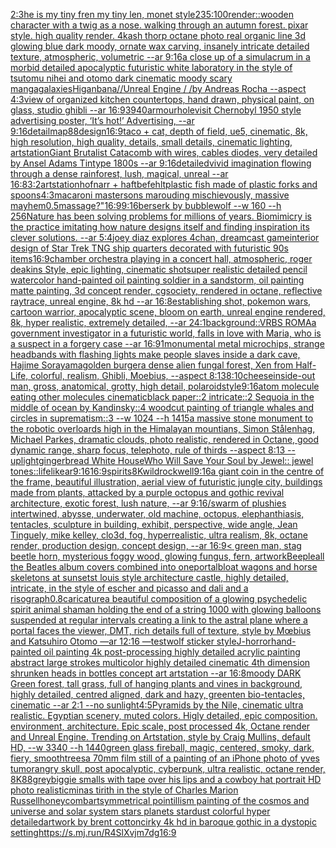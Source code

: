 [2:3](https://www.ebank.nz/aiartgenerator?category=2%3A3)[he is my tiny fren my tiny len, monet style](https://www.ebank.nz/aiartgenerator?category=he%2520is%2520my%2520tiny%2520fren%2520my%2520tiny%2520len%2C%2520monet%2520style)[235:100](https://www.ebank.nz/aiartgenerator?category=235%3A100)[render::](https://www.ebank.nz/aiartgenerator?category=render%3A%3A)[wooden character with a twig as a nose. walking through an autumn forest. pixar style. high quality render. 4k](https://www.ebank.nz/aiartgenerator?category=wooden%2520character%2520with%2520a%2520twig%2520as%2520a%2520nose.%2520walking%2520through%2520an%2520autumn%2520forest.%2520pixar%2520style.%2520high%2520quality%2520render.%25204k)[ash thorp octane photo real organic line 3d glowing blue dark moody, ornate wax carving, insanely intricate detailed texture, atmospheric, volumetric --ar 9:16](https://www.ebank.nz/aiartgenerator?category=ash%2520thorp%2520octane%2520photo%2520real%2520organic%2520line%25203d%2520glowing%2520blue%2520dark%2520moody%2C%2520ornate%2520wax%2520carving%2C%2520insanely%2520intricate%2520detailed%2520texture%2C%2520atmospheric%2C%2520volumetric%2520--ar%25209%3A16)[](https://www.ebank.nz/aiartgenerator?category=)[a close up of a simulacrum in a morbid detailed apocalyptic futuristic white laboratory in the style of tsutomu nihei and otomo dark cinematic moody scary manga](https://www.ebank.nz/aiartgenerator?category=a%2520close%2520up%2520of%2520a%2520simulacrum%2520in%2520a%2520morbid%2520detailed%2520apocalyptic%2520futuristic%2520white%2520laboratory%2520in%2520the%2520style%2520of%2520tsutomu%2520nihei%2520and%2520otomo%2520dark%2520cinematic%2520moody%2520scary%2520manga)[galaxies](https://www.ebank.nz/aiartgenerator?category=galaxies)[Higanbana//Unreal Engine / /by Andreas Rocha   --aspect 4:3](https://www.ebank.nz/aiartgenerator?category=Higanbana//Unreal%2520Engine%2520/%2520/by%2520Andreas%2520Rocha%2520%2520%2520--aspect%25204%3A3)[view of organized kitchen countertops, hand drawn, physical paint, on glass, studio ghibli --ar 16:9](https://www.ebank.nz/aiartgenerator?category=view%2520of%2520organized%2520kitchen%2520countertops%2C%2520hand%2520drawn%2C%2520physical%2520paint%2C%2520on%2520glass%2C%2520studio%2520ghibli%2520--ar%252016%3A9)[3940](https://www.ebank.nz/aiartgenerator?category=3940)[armour](https://www.ebank.nz/aiartgenerator?category=armour)[hole](https://www.ebank.nz/aiartgenerator?category=hole)[visit Chernobyl 1950 style advertising poster, ‘It’s hot!’ Advertising, --ar 9:16](https://www.ebank.nz/aiartgenerator?category=visit%2520Chernobyl%25201950%2520style%2520advertising%2520poster%2C%2520%E2%80%98It%E2%80%99s%2520hot%21%E2%80%99%2520Advertising%2C%2520--ar%25209%3A16)[detail](https://www.ebank.nz/aiartgenerator?category=detail)[map](https://www.ebank.nz/aiartgenerator?category=map)[88](https://www.ebank.nz/aiartgenerator?category=88)[design](https://www.ebank.nz/aiartgenerator?category=design)[16:9](https://www.ebank.nz/aiartgenerator?category=16%3A9)[taco + cat, depth of field, ue5,  cinematic, 8k, high resolution, high quality, details, small details, cinematic lighting, artstation](https://www.ebank.nz/aiartgenerator?category=taco%2520%2B%2520cat%2C%2520depth%2520of%2520field%2C%2520ue5%2C%2520%2520cinematic%2C%25208k%2C%2520high%2520resolution%2C%2520high%2520quality%2C%2520details%2C%2520small%2520details%2C%2520cinematic%2520lighting%2C%2520artstation)[Giant Brutalist Catacomb with wires, cables diodes, very detailed by Ansel Adams Tintype 1800s --ar  9:16](https://www.ebank.nz/aiartgenerator?category=Giant%2520Brutalist%2520Catacomb%2520with%2520wires%2C%2520cables%2520diodes%2C%2520very%2520detailed%2520by%2520Ansel%2520Adams%2520Tintype%25201800s%2520--ar%2520%25209%3A16)[detailed](https://www.ebank.nz/aiartgenerator?category=detailed)[vivid imagination flowing through a dense rainforest, lush, magical, unreal --ar 16:8](https://www.ebank.nz/aiartgenerator?category=vivid%2520imagination%2520flowing%2520through%2520a%2520dense%2520rainforest%2C%2520lush%2C%2520magical%2C%2520unreal%2520--ar%252016%3A8)[3:2](https://www.ebank.nz/aiartgenerator?category=3%3A2)[artstation](https://www.ebank.nz/aiartgenerator?category=artstation)[hofnarr + haftbefehlt](https://www.ebank.nz/aiartgenerator?category=hofnarr%2520%2B%2520haftbefehlt)[plastic fish made of plastic forks and spoons](https://www.ebank.nz/aiartgenerator?category=plastic%2520fish%2520made%2520of%2520plastic%2520forks%2520and%2520spoons)[4:3](https://www.ebank.nz/aiartgenerator?category=4%3A3)[macaroni mastersons marouding mischievously, massive mayhem](https://www.ebank.nz/aiartgenerator?category=macaroni%2520mastersons%2520marouding%2520mischievously%2C%2520massive%2520mayhem)[0.5](https://www.ebank.nz/aiartgenerator?category=0.5)[massage?"](https://www.ebank.nz/aiartgenerator?category=massage%3F%22)[16:9](https://www.ebank.nz/aiartgenerator?category=16%3A9)[9:16](https://www.ebank.nz/aiartgenerator?category=9%3A16)[berserk by bubblewolf --w 160 --h 256](https://www.ebank.nz/aiartgenerator?category=berserk%2520by%2520bubblewolf%2520--w%2520160%2520--h%2520256)[Nature has been solving problems for millions of years. Biomimicry is the practice imitating how nature designs itself and finding inspiration its clever solutions. --ar 5:4](https://www.ebank.nz/aiartgenerator?category=Nature%2520has%2520been%2520solving%2520problems%2520for%2520millions%2520of%2520years.%2520Biomimicry%2520is%2520the%2520practice%2520imitating%2520how%2520nature%2520designs%2520itself%2520and%2520finding%2520inspiration%2520its%2520clever%2520solutions.%2520--ar%25205%3A4)[joey diaz explores 4chan, dreamcast game](https://www.ebank.nz/aiartgenerator?category=joey%2520diaz%2520explores%25204chan%2C%2520dreamcast%2520game)[interior design of Star Trek TNG ship quarters decorated with futuristic 90s items](https://www.ebank.nz/aiartgenerator?category=interior%2520design%2520of%2520Star%2520Trek%2520TNG%2520ship%2520quarters%2520decorated%2520with%2520futuristic%252090s%2520items)[16:9](https://www.ebank.nz/aiartgenerator?category=16%3A9)[chamber orchestra playing in a concert hall, atmospheric, roger deakins Style, epic lighting, cinematic shotsuper realistic detailed pencil watercolor hand-painted oil painting soldier in a sandstorm, oil painting matte painting, 3d concept render, cgsociety, rendered in octane, reflective raytrace, unreal engine, 8k hd --ar 16:8](https://www.ebank.nz/aiartgenerator?category=chamber%2520orchestra%2520playing%2520in%2520a%2520concert%2520hall%2C%2520atmospheric%2C%2520roger%2520deakins%2520Style%2C%2520epic%2520lighting%2C%2520cinematic%2520shotsuper%2520realistic%2520detailed%2520pencil%2520watercolor%2520hand-painted%2520oil%2520painting%2520soldier%2520in%2520a%2520sandstorm%2C%2520oil%2520painting%2520matte%2520painting%2C%25203d%2520concept%2520render%2C%2520cgsociety%2C%2520rendered%2520in%2520octane%2C%2520reflective%2520raytrace%2C%2520unreal%2520engine%2C%25208k%2520hd%2520--ar%252016%3A8)[](https://www.ebank.nz/aiartgenerator?category=)[establishing shot, pokemon wars, cartoon warrior, apocalyptic scene, bloom on earth, unreal engine rendered, 8k, hyper realistic, extremely detailed, --ar 24:1](https://www.ebank.nz/aiartgenerator?category=establishing%2520shot%2C%2520pokemon%2520wars%2C%2520cartoon%2520warrior%2C%2520apocalyptic%2520scene%2C%2520bloom%2520on%2520earth%2C%2520unreal%2520engine%2520rendered%2C%25208k%2C%2520hyper%2520realistic%2C%2520extremely%2520detailed%2C%2520--ar%252024%3A1)[background::](https://www.ebank.nz/aiartgenerator?category=background%3A%3A)[VRBS ROMA](https://www.ebank.nz/aiartgenerator?category=VRBS%2520ROMA)[a government investigator in a futuristic world, falls in love with Maria, who is a suspect in a forgery case --ar 16:9](https://www.ebank.nz/aiartgenerator?category=a%2520government%2520investigator%2520in%2520a%2520futuristic%2520world%2C%2520falls%2520in%2520love%2520with%2520Maria%2C%2520who%2520is%2520a%2520suspect%2520in%2520a%2520forgery%2520case%2520--ar%252016%3A9)[1](https://www.ebank.nz/aiartgenerator?category=1)[monumental metal microchips, strange headbands with flashing lights make people slaves inside a dark cave, Hajime Sorayama](https://www.ebank.nz/aiartgenerator?category=monumental%2520metal%2520microchips%2C%2520strange%2520headbands%2520with%2520flashing%2520lights%2520make%2520people%2520slaves%2520inside%2520a%2520dark%2520cave%2C%2520Hajime%2520Sorayama)[golden burger](https://www.ebank.nz/aiartgenerator?category=golden%2520burger)[a dense alien fungal forest, Xen from Half-Life, colorful, realism, Ghibli, Moebius, --aspect 8:13](https://www.ebank.nz/aiartgenerator?category=a%2520dense%2520alien%2520fungal%2520forest%2C%2520Xen%2520from%2520Half-Life%2C%2520colorful%2C%2520realism%2C%2520Ghibli%2C%2520Moebius%2C%2520--aspect%25208%3A13)[8:10](https://www.ebank.nz/aiartgenerator?category=8%3A10)[](https://www.ebank.nz/aiartgenerator?category=)[cheese](https://www.ebank.nz/aiartgenerator?category=cheese)[inside-out man, gross, anatomical, grotty, high detail, polaroid](https://www.ebank.nz/aiartgenerator?category=inside-out%2520man%2C%2520gross%2C%2520anatomical%2C%2520grotty%2C%2520high%2520detail%2C%2520polaroid)[style](https://www.ebank.nz/aiartgenerator?category=style)[9:16](https://www.ebank.nz/aiartgenerator?category=9%3A16)[atom molecule eating other molecules cinematic](https://www.ebank.nz/aiartgenerator?category=atom%2520molecule%2520eating%2520other%2520molecules%2520cinematic)[black paper::2 intricate::2 Sequoia in the middle of ocean by Kandinsky::4 woodcut painting of triangle whales and circles in suprematism::3 --w 1024 --h 1415](https://www.ebank.nz/aiartgenerator?category=black%2520paper%3A%3A2%2520intricate%3A%3A2%2520Sequoia%2520in%2520the%2520middle%2520of%2520ocean%2520by%2520Kandinsky%3A%3A4%2520woodcut%2520painting%2520of%2520triangle%2520whales%2520and%2520circles%2520in%2520suprematism%3A%3A3%2520--w%25201024%2520--h%25201415)[a massive stone monument to the robotic overloards high in the Himalayan mountians, Simon Stålenhag, Michael Parkes, dramatic clouds, photo realistic, rendered in Octane, good dynamic range, sharp focus, telephoto, rule of thirds --aspect 8:13 --uplight](https://www.ebank.nz/aiartgenerator?category=a%2520massive%2520stone%2520monument%2520to%2520the%2520robotic%2520overloards%2520high%2520in%2520the%2520Himalayan%2520mountians%2C%2520Simon%2520St%C3%A5lenhag%2C%2520Michael%2520Parkes%2C%2520dramatic%2520clouds%2C%2520photo%2520realistic%2C%2520rendered%2520in%2520Octane%2C%2520good%2520dynamic%2520range%2C%2520sharp%2520focus%2C%2520telephoto%2C%2520rule%2520of%2520thirds%2520--aspect%25208%3A13%2520--uplight)[gingerbread White House](https://www.ebank.nz/aiartgenerator?category=gingerbread%2520White%2520House)[Who Will Save Your Soul by Jewel:: jewel tones::](https://www.ebank.nz/aiartgenerator?category=Who%2520Will%2520Save%2520Your%2520Soul%2520by%2520Jewel%3A%3A%2520jewel%2520tones%3A%3A)[lifelike](https://www.ebank.nz/aiartgenerator?category=lifelike)[ar9:16](https://www.ebank.nz/aiartgenerator?category=ar9%3A16)[16:9](https://www.ebank.nz/aiartgenerator?category=16%3A9)[spirits](https://www.ebank.nz/aiartgenerator?category=spirits)[8K](https://www.ebank.nz/aiartgenerator?category=8K)[wild](https://www.ebank.nz/aiartgenerator?category=wild)[rockwell](https://www.ebank.nz/aiartgenerator?category=rockwell)[9:16](https://www.ebank.nz/aiartgenerator?category=9%3A16)[a giant coin in the centre of the frame, beautiful illustration, aerial view of futuristic jungle city, buildings made from plants, attacked by a purple octopus and gothic revival architecture, exotic forest, lush nature, --ar 9:16](https://www.ebank.nz/aiartgenerator?category=a%2520giant%2520coin%2520in%2520the%2520centre%2520of%2520the%2520frame%2C%2520beautiful%2520illustration%2C%2520aerial%2520view%2520of%2520futuristic%2520jungle%2520city%2C%2520buildings%2520made%2520from%2520plants%2C%2520attacked%2520by%2520a%2520purple%2520octopus%2520and%2520gothic%2520revival%2520architecture%2C%2520exotic%2520forest%2C%2520lush%2520nature%2C%2520--ar%25209%3A16)[/swarm of plushies intertwined, abysse, underwater, old machine, octopus, elephanthiasis, tentacles, sculpture in building, exhibit, perspective, wide angle, Jean Tinguely, mike kelley, clo3d, fog, hyperrealistic, ultra realism, 8k, octane render, production design, concept design, --ar 16:9](https://www.ebank.nz/aiartgenerator?category=/swarm%2520of%2520plushies%2520intertwined%2C%2520abysse%2C%2520underwater%2C%2520old%2520machine%2C%2520octopus%2C%2520elephanthiasis%2C%2520tentacles%2C%2520sculpture%2520in%2520building%2C%2520exhibit%2C%2520perspective%2C%2520wide%2520angle%2C%2520Jean%2520Tinguely%2C%2520mike%2520kelley%2C%2520clo3d%2C%2520fog%2C%2520hyperrealistic%2C%2520ultra%2520realism%2C%25208k%2C%2520octane%2520render%2C%2520production%2520design%2C%2520concept%2520design%2C%2520--ar%252016%3A9)[< green man, stag beetle horn, mysterious foggy wood, glowing fungus, fern, artwork](https://www.ebank.nz/aiartgenerator?category=%3C%2520green%2520man%2C%2520stag%2520beetle%2520horn%2C%2520mysterious%2520foggy%2520wood%2C%2520glowing%2520fungus%2C%2520fern%2C%2520artwork)[Beeple](https://www.ebank.nz/aiartgenerator?category=Beeple)[all the Beatles album covers combined into one](https://www.ebank.nz/aiartgenerator?category=all%2520the%2520Beatles%2520album%2520covers%2520combined%2520into%2520one)[portal](https://www.ebank.nz/aiartgenerator?category=portal)[bloat wagons and horse skeletons at sunset](https://www.ebank.nz/aiartgenerator?category=bloat%2520wagons%2520and%2520horse%2520skeletons%2520at%2520sunset)[st louis style architecture castle, highly detailed, intricate, in the style of escher and picasso and dali and a risograph](https://www.ebank.nz/aiartgenerator?category=st%2520louis%2520style%2520architecture%2520castle%2C%2520highly%2520detailed%2C%2520intricate%2C%2520in%2520the%2520style%2520of%2520escher%2520and%2520picasso%2520and%2520dali%2520and%2520a%2520risograph)[0.8](https://www.ebank.nz/aiartgenerator?category=0.8)[caricature](https://www.ebank.nz/aiartgenerator?category=caricature)[a beautiful composition of a glowing psychedelic spirit animal shaman holding the end of a string 1000 with glowing balloons suspended at regular intervals creating a link to the astral plane where a portal faces the viewer, DMT,  rich details full of texture, style by Mœbius and Katsuhiro Otomo —ar 12:16 —test](https://www.ebank.nz/aiartgenerator?category=a%2520beautiful%2520composition%2520of%2520a%2520glowing%2520psychedelic%2520spirit%2520animal%2520shaman%2520holding%2520the%2520end%2520of%2520a%2520string%25201000%2520with%2520glowing%2520balloons%2520suspended%2520at%2520regular%2520intervals%2520creating%2520a%2520link%2520to%2520the%2520astral%2520plane%2520where%2520a%2520portal%2520faces%2520the%2520viewer%2C%2520DMT%2C%2520%2520rich%2520details%2520full%2520of%2520texture%2C%2520style%2520by%2520M%C5%93bius%2520and%2520Katsuhiro%2520Otomo%2520%E2%80%94ar%252012%3A16%2520%E2%80%94test)[wolf sticker style](https://www.ebank.nz/aiartgenerator?category=wolf%2520sticker%2520style)[J-horror](https://www.ebank.nz/aiartgenerator?category=J-horror)[hand-painted oil painting 4k post-processing highly detailed acrylic painting abstract large strokes multicolor highly detailed cinematic 4th dimension  shrunken heads in bottles concept art artstation --ar 16:8](https://www.ebank.nz/aiartgenerator?category=hand-painted%2520oil%2520painting%25204k%2520post-processing%2520highly%2520detailed%2520acrylic%2520painting%2520abstract%2520large%2520strokes%2520multicolor%2520highly%2520detailed%2520cinematic%25204th%2520dimension%2520%2520shrunken%2520heads%2520in%2520bottles%2520concept%2520art%2520artstation%2520--ar%252016%3A8)[moody DARK Green forest, tall grass, full of hanging plants and vines in background, highly detailed, centred aligned, dark and hazy, greenten bio-tentacles, cinematic --ar 2:1 --no sunlight](https://www.ebank.nz/aiartgenerator?category=moody%2520DARK%2520Green%2520forest%2C%2520tall%2520grass%2C%2520full%2520of%2520hanging%2520plants%2520and%2520vines%2520in%2520background%2C%2520highly%2520detailed%2C%2520centred%2520aligned%2C%2520dark%2520and%2520hazy%2C%2520greenten%2520bio-tentacles%2C%2520cinematic%2520--ar%25202%3A1%2520--no%2520sunlight)[4:5](https://www.ebank.nz/aiartgenerator?category=4%3A5)[Pyramids by the Nile, cinematic ultra realistic. Egyptian scenery, muted colors. Higly detailed, epic composition. environment, architecture. Epic scale, post processed 4k, Octane render and Unreal Engine. Trending on Artstation, style by Craig Mullins, default HD, --w 3340 --h 1440](https://www.ebank.nz/aiartgenerator?category=Pyramids%2520by%2520the%2520Nile%2C%2520cinematic%2520ultra%2520realistic.%2520Egyptian%2520scenery%2C%2520muted%2520colors.%2520Higly%2520detailed%2C%2520epic%2520composition.%2520environment%2C%2520architecture.%2520Epic%2520scale%2C%2520post%2520processed%25204k%2C%2520Octane%2520render%2520and%2520Unreal%2520Engine.%2520Trending%2520on%2520Artstation%2C%2520style%2520by%2520Craig%2520Mullins%2C%2520default%2520HD%2C%2520--w%25203340%2520--h%25201440)[green glass fireball, magic, centered, smoky, dark, fiery, smooth](https://www.ebank.nz/aiartgenerator?category=green%2520glass%2520fireball%2C%2520magic%2C%2520centered%2C%2520smoky%2C%2520dark%2C%2520fiery%2C%2520smooth)[trees](https://www.ebank.nz/aiartgenerator?category=trees)[a 70mm film still of a painting of an iPhone photo of yves tumor](https://www.ebank.nz/aiartgenerator?category=a%252070mm%2520film%2520still%2520of%2520a%2520painting%2520of%2520an%2520iPhone%2520photo%2520of%2520yves%2520tumor)[angry skull, post apocalyptic, cyberpunk, ultra realistic, octane render, 8K](https://www.ebank.nz/aiartgenerator?category=angry%2520skull%2C%2520post%2520apocalyptic%2C%2520cyberpunk%2C%2520ultra%2520realistic%2C%2520octane%2520render%2C%25208K)[88](https://www.ebank.nz/aiartgenerator?category=88)[grey](https://www.ebank.nz/aiartgenerator?category=grey)[biggie smalls with tape over his lips and a cowboy hat portrait HD photo realistic](https://www.ebank.nz/aiartgenerator?category=biggie%2520smalls%2520with%2520tape%2520over%2520his%2520lips%2520and%2520a%2520cowboy%2520hat%2520portrait%2520HD%2520photo%2520realistic)[minas tirith in the style of Charles Marion Russell](https://www.ebank.nz/aiartgenerator?category=minas%2520tirith%2520in%2520the%2520style%2520of%2520Charles%2520Marion%2520Russell)[honeycomb](https://www.ebank.nz/aiartgenerator?category=honeycomb)[art](https://www.ebank.nz/aiartgenerator?category=art)[symmetrical pointillism painting of the cosmos and universe and solar system stars planets stardust colorful hyper detailed](https://www.ebank.nz/aiartgenerator?category=symmetrical%2520pointillism%2520painting%2520of%2520the%2520cosmos%2520and%2520universe%2520and%2520solar%2520system%2520stars%2520planets%2520stardust%2520colorful%2520hyper%2520detailed)[artwork by brent cotton](https://www.ebank.nz/aiartgenerator?category=artwork%2520by%2520brent%2520cotton)[cirky 4k hd in baroque gothic in a dystopic setting](https://www.ebank.nz/aiartgenerator?category=cirky%25204k%2520hd%2520in%2520baroque%2520gothic%2520in%2520a%2520dystopic%2520setting)[<https://s.mj.run/R4SlXvjm7dg>](https://www.ebank.nz/aiartgenerator?category=%3Chttps%3A//s.mj.run/R4SlXvjm7dg%3E)[16:9](https://www.ebank.nz/aiartgenerator?category=16%3A9)